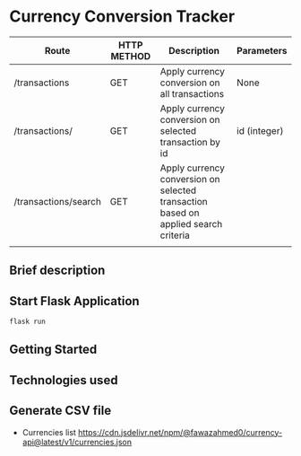 # Currency Conversion Tracker

| Route                | HTTP METHOD | Description                                             | Parameters        |
| -------------------- | ----------- | --------------------------------------------------------|-------------------|
| /transactions        | GET         | Apply currency conversion on all transactions           | None              |
| /transactions/<id>   | GET         | Apply currency conversion on selected transaction by id | id (integer)      |
| /transactions/search | GET         | Apply currency conversion on selected transaction based on applied search criteria | |
|                      |             |                              |

## Brief description

## Start Flask Application
```sh
flask run
```
## Getting Started


## Technologies used


## Generate CSV file
* Currencies list https://cdn.jsdelivr.net/npm/@fawazahmed0/currency-api@latest/v1/currencies.json
